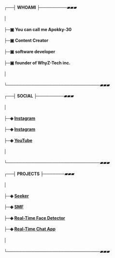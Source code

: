 #### ┌──┤ WHOAMI ├─────────▰▰▰
#### │
#### ├─▣ You can call me Apokky-30
#### ├─▣ Content Creator
#### ├─▣ software developer
#### ├─▣ founder of WhyZ-Tech inc.
#### │
#### └───────────────────────────────▰▰▰

#### ┌──┤ SOCIAL ├─────────▰▰▰
#### │
#### ├─◈ [Instagram](https://instagram.com/apokky_)
#### ├─◈ [Instagram](https://instagram.com/whyz.tech)
#### ├─◈ [YouTube](https://www.youtube.com/YaZz%20Gans)
#### │
#### └───────────────────────────────▰▰▰

#### ┌──┤ PROJECTS ├───────▰▰▰
#### │
#### ├─◈ [Seeker](https://github.com/Apokky-30/seeker-v1.2.7)
#### ├─◈ [SMF](https://github.com/Apokky-30/SMF-v1.3)
#### ├─◈ [Real-Time Face Detector](https://github.com/Apokky-30/Real-Time-Face-Detector)
#### ├─◈ [Real-Time Chat App](https://github.com/Apokky-30/Real-Time-Chat-App)
#### │
#### └───────────────────────────────▰▰▰
